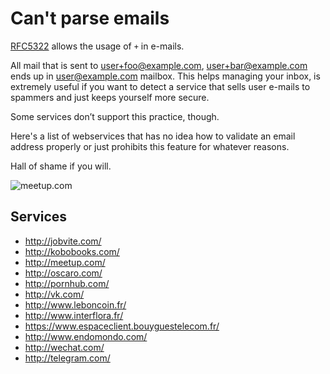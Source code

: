 # Can't parse emails

[RFC5322](https://tools.ietf.org/html/rfc5322#section-3.4.1) allows the usage of `+` in e-mails.

All mail that is sent to user+foo@example.com, user+bar@example.com ends up in user@example.com mailbox.
This helps managing your inbox, is extremely useful if you want to detect a service that sells user
e-mails to spammers and just keeps yourself more secure.

Some services don’t support this practice, though.

Here's a list of webservices that has no idea how to validate an email address properly
or just prohibits this feature for whatever reasons.

Hall of shame if you will.

![meetup.com](https://f.cloud.github.com/assets/129043/404706/4be59bc0-a96c-11e2-984d-c86798d00ea4.png)

## Services

* http://jobvite.com/
* http://kobobooks.com/
* http://meetup.com/
* http://oscaro.com/
* http://pornhub.com/
* http://vk.com/
* http://www.leboncoin.fr/
* http://www.interflora.fr/
* https://www.espaceclient.bouyguestelecom.fr/
* http://www.endomondo.com/
* http://wechat.com/
* http://telegram.com/
